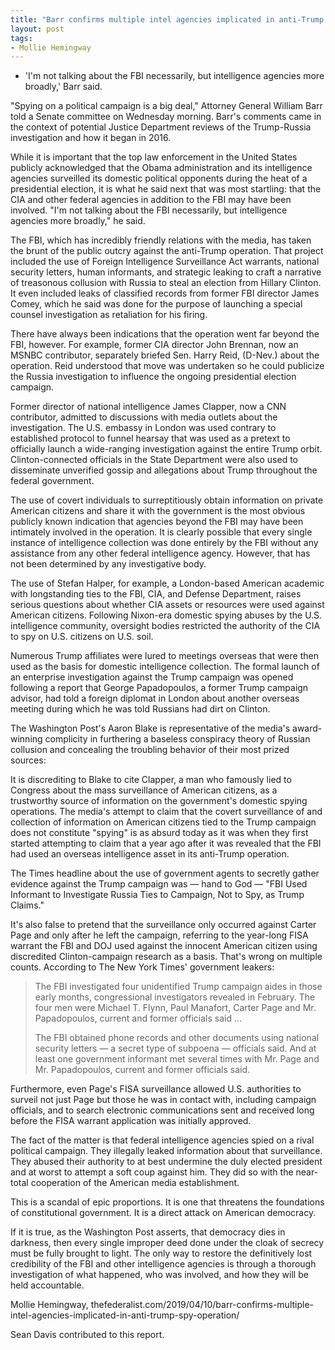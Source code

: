 ```yaml
---
title: "Barr confirms multiple intel agencies implicated in anti-Trump spy operation"
layout: post
tags:
- Mollie Hemingway
---
```


- 'I'm not talking about the FBI necessarily, but intelligence agencies more broadly,' Barr said.

"Spying on a political campaign is a big deal," Attorney General William Barr told a Senate committee on Wednesday morning. Barr's comments came in the context of potential Justice Department reviews of the Trump-Russia investigation and how it began in 2016.

While it is important that the top law enforcement in the United States publicly acknowledged that the Obama administration and its intelligence agencies surveilled its domestic political opponents during the heat of a presidential election, it is what he said next that was most startling: that the CIA and other federal agencies in addition to the FBI may have been involved. "I'm not talking about the FBI necessarily, but intelligence agencies more broadly," he said.

The FBI, which has incredibly friendly relations with the media, has taken the brunt of the public outcry against the anti-Trump operation. That project included the use of Foreign Intelligence Surveillance Act warrants, national security letters, human informants, and strategic leaking to craft a narrative of treasonous collusion with Russia to steal an election from Hillary Clinton. It even included leaks of classified records from former FBI director James Comey, which he said was done for the purpose of launching a special counsel investigation as retaliation for his firing.

There have always been indications that the operation went far beyond the FBI, however. For example, former CIA director John Brennan, now an MSNBC contributor, separately briefed Sen. Harry Reid, (D-Nev.) about the operation. Reid understood that move was undertaken so he could publicize the Russia investigation to influence the ongoing presidential election campaign.

Former director of national intelligence James Clapper, now a CNN contributor, admitted to discussions with media outlets about the investigation. The U.S. embassy in London was used contrary to established protocol to funnel hearsay that was used as a pretext to officially launch a wide-ranging investigation against the entire Trump orbit. Clinton-connected officials in the State Department were also used to disseminate unverified gossip and allegations about Trump throughout the federal government.

The use of covert individuals to surreptitiously obtain information on private American citizens and share it with the government is the most obvious publicly known indication that agencies beyond the FBI may have been intimately involved in the operation. It is clearly possible that every single instance of intelligence collection was done entirely by the FBI without any assistance from any other federal intelligence agency. However, that has not been determined by any investigative body.

The use of Stefan Halper, for example, a London-based American academic with longstanding ties to the FBI, CIA, and Defense Department, raises serious questions about whether CIA assets or resources were used against American citizens. Following Nixon-era domestic spying abuses by the U.S. intelligence community, oversight bodies restricted the authority of the CIA to spy on U.S. citizens on U.S. soil.

Numerous Trump affiliates were lured to meetings overseas that were then used as the basis for domestic intelligence collection. The formal launch of an enterprise investigation against the Trump campaign was opened following a report that George Papadopoulos, a former Trump campaign advisor, had told a foreign diplomat in London about another overseas meeting during which he was told Russians had dirt on Clinton.

The Washington Post's Aaron Blake is representative of the media's award-winning complicity in furthering a baseless conspiracy theory of Russian collusion and concealing the troubling behavior of their most prized sources:

It is discrediting to Blake to cite Clapper, a man who famously lied to Congress about the mass surveillance of American citizens, as a trustworthy source of information on the government's domestic spying operations. The media's attempt to claim that the covert surveillance of and collection of information on American citizens tied to the Trump campaign does not constitute "spying" is as absurd today as it was when they first started attempting to claim that a year ago after it was revealed that the FBI had used an overseas intelligence asset in its anti-Trump operation.

The Times headline about the use of government agents to secretly gather evidence against the Trump campaign was — hand to God — "FBI Used Informant to Investigate Russia Ties to Campaign, Not to Spy, as Trump Claims."

It's also false to pretend that the surveillance only occurred against Carter Page and only after he left the campaign, referring to the year-long FISA warrant the FBI and DOJ used against the innocent American citizen using discredited Clinton-campaign research as a basis. That's wrong on multiple counts. According to The New York Times' government leakers:

> The FBI investigated four unidentified Trump campaign aides in those early months, congressional investigators revealed in February. The four men were Michael T. Flynn, Paul Manafort, Carter Page and Mr. Papadopoulos, current and former officials said …
>
> The FBI obtained phone records and other documents using national security letters — a secret type of subpoena — officials said. And at least one government informant met several times with Mr. Page and Mr. Papadopoulos, current and former officials said.

Furthermore, even Page's FISA surveillance allowed U.S. authorities to surveil not just Page but those he was in contact with, including campaign officials, and to search electronic communications sent and received long before the FISA warrant application was initially approved.

The fact of the matter is that federal intelligence agencies spied on a rival political campaign. They illegally leaked information about that surveillance. They abused their authority to at best undermine the duly elected president and at worst to attempt a soft coup against him. They did so with the near-total cooperation of the American media establishment.

This is a scandal of epic proportions. It is one that threatens the foundations of constitutional government. It is a direct attack on American democracy.

If it is true, as the Washington Post asserts, that democracy dies in darkness, then every single improper deed done under the cloak of secrecy must be fully brought to light. The only way to restore the definitively lost credibility of the FBI and other intelligence agencies is through a thorough investigation of what happened, who was involved, and how they will be held accountable.

Mollie Hemingway, thefederalist.com/2019/04/10/barr-confirms-multiple-intel-agencies-implicated-in-anti-trump-spy-operation/

Sean Davis contributed to this report.
